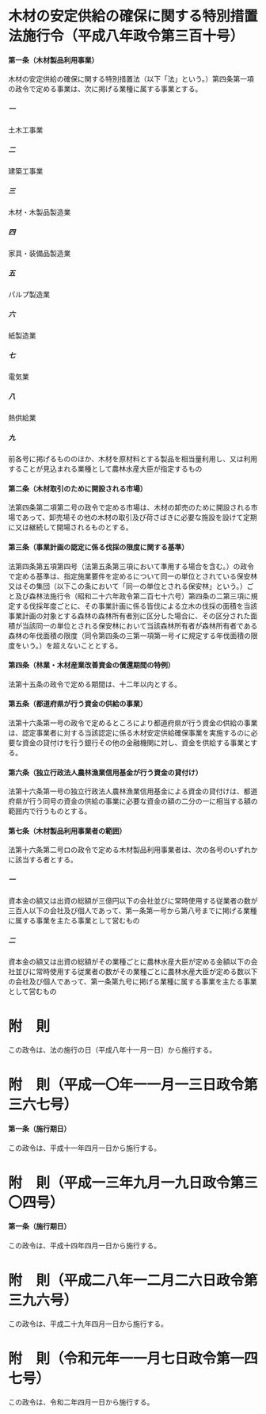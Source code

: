 # 木材の安定供給の確保に関する特別措置法施行令（平成八年政令第三百十号）
#### 第一条（木材製品利用事業）
木材の安定供給の確保に関する特別措置法（以下「法」という。）第四条第一項の政令で定める事業は、次に掲げる業種に属する事業とする。
##### 一
土木工事業
##### 二
建築工事業
##### 三
木材・木製品製造業
##### 四
家具・装備品製造業
##### 五
パルプ製造業
##### 六
紙製造業
##### 七
電気業
##### 八
熱供給業
##### 九
前各号に掲げるもののほか、木材を原材料とする製品を相当量利用し、又は利用することが見込まれる業種として農林水産大臣が指定するもの
#### 第二条（木材取引のために開設される市場）
法第四条第二項第二号の政令で定める市場は、木材の卸売のために開設される市場であって、卸売場その他の木材の取引及び荷さばきに必要な施設を設けて定期に又は継続して開場されるものとする。
#### 第三条（事業計画の認定に係る伐採の限度に関する基準）
法第四条第五項第四号（法第五条第三項において準用する場合を含む。）の政令で定める基準は、指定施業要件を定めるについて同一の単位とされている保安林又はその集団（以下この条において「同一の単位とされる保安林」という。）ごと及び森林法施行令（昭和二十六年政令第二百七十六号）第四条の二第三項に規定する伐採年度ごとに、その事業計画に係る皆伐による立木の伐採の面積を当該事業計画の対象とする森林の森林所有者別に区分した場合に、その区分された面積が当該同一の単位とされる保安林において当該森林所有者が森林所有者である森林の年伐面積の限度（同令第四条の三第一項第一号イに規定する年伐面積の限度をいう。）を超えないこととする。
#### 第四条（林業・木材産業改善資金の償還期間の特例）
法第十五条の政令で定める期間は、十二年以内とする。
#### 第五条（都道府県が行う資金の供給の事業）
法第十六条第一号の政令で定めるところにより都道府県が行う資金の供給の事業は、認定事業者に対する当該認定に係る木材安定供給確保事業を実施するのに必要な資金の貸付けを行う銀行その他の金融機関に対し、資金を供給する事業とする。
#### 第六条（独立行政法人農林漁業信用基金が行う資金の貸付け）
法第十六条第一号の独立行政法人農林漁業信用基金による資金の貸付けは、都道府県が行う同号の資金の供給の事業に必要な資金の額の二分の一に相当する額の範囲内で行うものとする。
#### 第七条（木材製品利用事業者の範囲）
法第十六条第二号ロの政令で定める木材製品利用事業者は、次の各号のいずれかに該当する者とする。
##### 一
資本金の額又は出資の総額が三億円以下の会社並びに常時使用する従業者の数が三百人以下の会社及び個人であって、第一条第一号から第八号までに掲げる業種に属する事業を主たる事業として営むもの
##### 二
資本金の額又は出資の総額がその業種ごとに農林水産大臣が定める金額以下の会社並びに常時使用する従業者の数がその業種ごとに農林水産大臣が定める数以下の会社及び個人であって、第一条第九号に掲げる業種に属する事業を主たる事業として営むもの
# 附　則
この政令は、法の施行の日（平成八年十一月一日）から施行する。
# 附　則（平成一〇年一一月一三日政令第三六七号）
#### 第一条（施行期日）
この政令は、平成十一年四月一日から施行する。
# 附　則（平成一三年九月一九日政令第三〇四号）
#### 第一条（施行期日）
この政令は、平成十四年四月一日から施行する。
# 附　則（平成二八年一二月二六日政令第三九六号）
この政令は、平成二十九年四月一日から施行する。
# 附　則（令和元年一一月七日政令第一四七号）
この政令は、令和二年四月一日から施行する。
